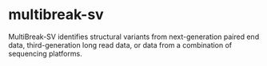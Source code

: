 multibreak-sv
=============

MultiBreak-SV identifies structural variants from next-generation paired end data, third-generation long read data, or data from a combination of sequencing platforms.
